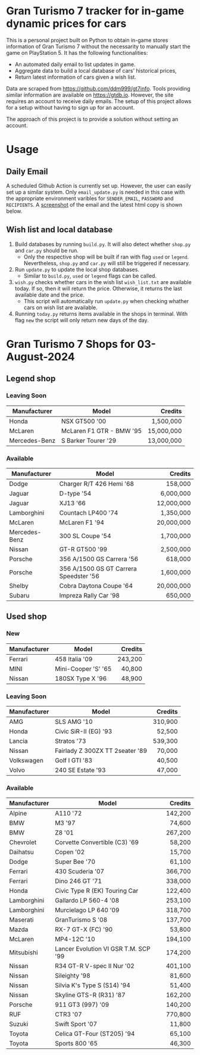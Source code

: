 # Gran Turismo 7 tracker for in-game dynamic prices for cars

This is a personal project built on Python to obtain in-game stores information of Gran Turismo 7 without the necessarity to manually start the game on PlayStation 5. It has the following functionalities:

- An automated daily email to list updates in game.
- Aggregate data to build a local database of cars' historical prices,
- Return latest information of cars given a wish list.

Data are scraped from https://github.com/ddm999/gt7info. Tools providing similar information are available on https://gtdb.io. However, the site requires an account to receive daily emails. The setup of this project allows for a setup without having to sign up for an account.

The approach of this project is to provide a solution without setting an account.

# Usage

## Daily Email

A scheduled Github Action is currently set up. However, the user can easily set up a similar system. Only `email_update.py` is needed in this case with the appropriate environment varibles for `SENDER_EMAIL`, `PASSWORD` and `RECIPIENTS`. A [screenshot](https://raw.githubusercontent.com/marcohoucheng/Gran-Turismo-7-Price-Tracker/main/data/email_screenshot.png) of the email and the latest html copy is shown below.

## Wish list and local database

1. Build databases by running `build.py`. It will also detect whether `shop.py` and `car.py` should be run.
    - Only the respective shop will be built if ran with flag `used` or `legend`. Nevertheless, `shop.py` and `car.py` will still be triggered if necessary.
2. Run `update.py` to update the local shop databases.
    - Similar to `build.py`, `used` or `legend` flags can be called.
3. `wish.py` checks whether cars in the wish list `wish_list.txt` are available today. If so, then it will return the price. Otherwise, it returns the last available date and the price.
    - This script will automatically run `update.py` when checking whather cars on wish list are available.
4. Running `today.py` returns items available in the shops in terminal. With flag `new` the script will only return new days of the day.


# Gran Turismo 7 Shops for 03-August-2024



## Legend shop

### Leaving Soon
 | Manufacturer | Model | Credits |
 | --- | --- | --: |
|Honda|NSX GT500 '00|1,500,000|
|McLaren|McLaren F1 GTR - BMW '95|15,000,000|
|Mercedes-Benz|S Barker Tourer '29|13,000,000|

### Available
 | Manufacturer | Model | Credits |
 | --- | --- | --: |
|Dodge|Charger R/T 426 Hemi '68|158,000|
|Jaguar|D-type '54|6,000,000|
|Jaguar|XJ13 '66|12,000,000|
|Lamborghini|Countach LP400 '74|1,350,000|
|McLaren|McLaren F1 '94|20,000,000|
|Mercedes-Benz|300 SL Coupe '54|1,700,000|
|Nissan|GT-R GT500 '99|2,500,000|
|Porsche|356 A/1500 GS Carrera '56|618,000|
|Porsche|356 A/1500 GS GT Carrera Speedster '56|1,600,000|
|Shelby|Cobra Daytona Coupe '64|20,000,000|
|Subaru|Impreza Rally Car '98|650,000|


## Used shop

### New
 | Manufacturer | Model | Credits |
 | --- | --- | --: |
|Ferrari|458 Italia '09|243,200|
|MINI|Mini-Cooper 'S' '65|40,800|
|Nissan|180SX Type X '96|48,900|

### Leaving Soon
 | Manufacturer | Model | Credits |
 | --- | --- | --: |
|AMG|SLS AMG '10|310,900|
|Honda|Civic SiR-II (EG) '93|52,500|
|Lancia|Stratos '73|539,300|
|Nissan|Fairlady Z 300ZX TT 2seater '89|70,000|
|Volkswagen|Golf I GTI '83|40,500|
|Volvo|240 SE Estate '93|47,000|

### Available
 | Manufacturer | Model | Credits |
 | --- | --- | --: |
|Alpine|A110 '72|142,200|
|BMW|M3 '97|74,600|
|BMW|Z8 '01|267,200|
|Chevrolet|Corvette Convertible (C3) '69|58,200|
|Daihatsu|Copen '02|15,700|
|Dodge|Super Bee '70|61,100|
|Ferrari|430 Scuderia '07|366,700|
|Ferrari|Dino 246 GT '71|338,000|
|Honda|Civic Type R (EK) Touring Car|122,400|
|Lamborghini|Gallardo LP 560-4 '08|253,100|
|Lamborghini|Murcielago LP 640 '09|318,700|
|Maserati|GranTurismo S '08|137,700|
|Mazda|RX-7 GT-X (FC) '90|53,800|
|McLaren|MP4-12C '10|194,100|
|Mitsubishi|Lancer Evolution VI GSR T.M. SCP '99|174,200|
|Nissan|R34 GT-R V-spec II Nur '02|401,100|
|Nissan|Sileighty '98|81,600|
|Nissan|Silvia K's Type S (S14) '94|51,400|
|Nissan|Skyline GTS-R (R31) '87|162,200|
|Porsche|911 GT3 (997) '09|140,200|
|RUF|CTR3 '07|770,800|
|Suzuki|Swift Sport '07|11,800|
|Toyota|Celica GT-Four (ST205) '94|65,100|
|Toyota|Sports 800 '65|46,300|
